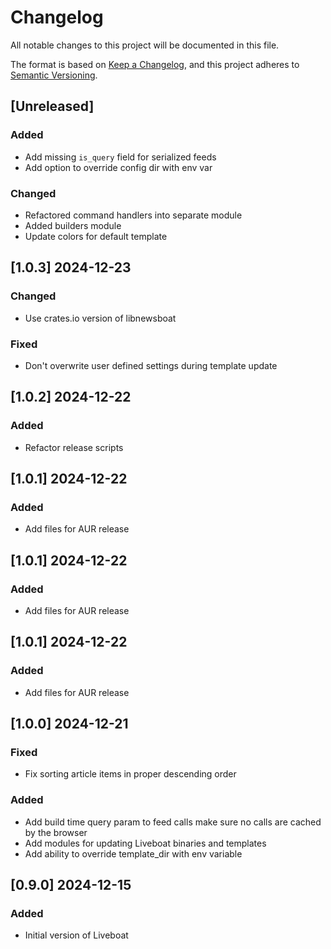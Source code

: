# Changelog

All notable changes to this project will be documented in this file.

The format is based on [Keep a Changelog](https://keepachangelog.com/en/1.1.0/),
and this project adheres to [Semantic Versioning](https://semver.org/spec/v2.0.0.html).

## [Unreleased]
### Added
- Add missing `is_query` field for serialized feeds
- Add option to override config dir with env var

### Changed
- Refactored command handlers into separate module
- Added builders module
- Update colors for default template

## [1.0.3] 2024-12-23
### Changed
- Use crates.io version of libnewsboat
 
### Fixed
- Don't overwrite user defined settings during template update

## [1.0.2] 2024-12-22
### Added
- Refactor release scripts

## [1.0.1] 2024-12-22
### Added
- Add files for AUR release

## [1.0.1] 2024-12-22
### Added
- Add files for AUR release

## [1.0.1] 2024-12-22
### Added
- Add files for AUR release

## [1.0.0] 2024-12-21
### Fixed
- Fix sorting article items in proper descending order
 
### Added
- Add build time query param to feed calls make sure no calls are cached by the browser
- Add modules for updating Liveboat binaries and templates
- Add ability to override template_dir with env variable
 
## [0.9.0] 2024-12-15

### Added
- Initial version of Liveboat
